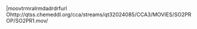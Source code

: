    |moov   trmra   lrmda   drdrf    url    Ohttp://qtss.chemeddl.org/cca/streams/qt32024085/CCA3/MOVIES/SO2PROP/SO2PR1.mov /
